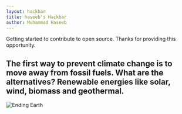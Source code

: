 ```yaml
---
layout: hackbar
title: haseeb's Hackbar
author: Muhammad Haseeb
---
```


Getting started to contribute to open source. Thanks for providing this opportunity.

## The first way to prevent climate change is to move away from fossil fuels. What are the alternatives? Renewable energies like solar, wind, biomass and geothermal.

![Ending Earth]({{site.baseurl}}/assets/images/muhammad_haseeb.jpg)